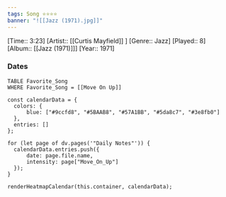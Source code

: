 ```yaml
---
tags: Song ⭐⭐⭐⭐ 
banner: "![[Jazz (1971).jpg]]"
---
```

[Time:: 3:23]
[Artist:: [[Curtis Mayfield]] ]
[Genre:: Jazz]
[Played:: 8]
[Album:: [[Jazz (1971)]]]
[Year:: 1971]
### Dates
````dataview
TABLE Favorite_Song
WHERE Favorite_Song = [[Move On Up]]
````

  ```dataviewjs
const calendarData = { 
	colors: { 
		blue: ["#9ccfd8", "#5BAAB8", "#57A1BB", "#5da8c7", "#3e8fb0"] 
	}, 
	entries: [] 
}; 

for (let page of dv.pages('"Daily Notes"')) { 
	calendarData.entries.push({ 
		date: page.file.name, 
		intensity: page["Move_On_Up"]
	}); 
} 

renderHeatmapCalendar(this.container, calendarData);
```
